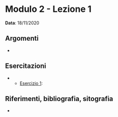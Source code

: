 # Modulo 2 - Lezione 1

__Data__: 18/11/2020

## Argomenti

- 

## Esercitazioni

- - [Esercizio 1](/modulo-01/esercizio-1.md):


## Riferimenti, bibliografia, sitografia

- 